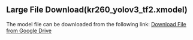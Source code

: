 ## Large File Download(kr260_yolov3_tf2.xmodel)

The model file can be downloaded from the following link:
[Download File from Google Drive](https://drive.google.com/file/d/12sqBiUZyDzsw_HahgJx6ToSPMikEbezb/view?usp=drive_link)

